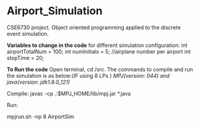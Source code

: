 # Airport_Simulation
CSE6730 project. Object oriented programming applied to the discrete event simulation.

**Variables to change in the code** for different simulation configuration:
int airportTotalNum = 100;
int numInitials = 5; //airplane number per airport
int stopTime = 20;

**To Run the code**
Open terminal, cd /src. The commands to compile and run the simulation is as below:(IF using 8 LPs )
_MPJ(version: 044) and java(version: jdk1.8.0_121)_

Compile: 
javac -cp .:$MPJ_HOME/lib/mpj.jar *.java

Run:

mpjrun.sh -np 8 AirportSim

